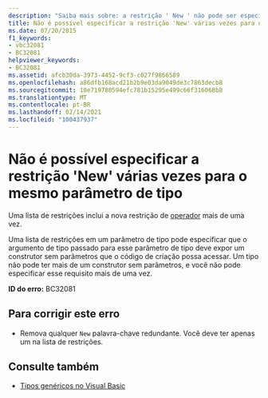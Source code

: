 ```yaml
---
description: "Saiba mais sobre: a restrição ' New ' não pode ser especificada várias vezes para o mesmo parâmetro de tipo"
title: Não é possível especificar a restrição 'New' várias vezes para o mesmo parâmetro de tipo
ms.date: 07/20/2015
f1_keywords:
- vbc32081
- BC32081
helpviewer_keywords:
- BC32081
ms.assetid: afcb30da-3973-4452-9cf3-c027f9866589
ms.openlocfilehash: a86dfb168acd21b2b9e03da9049de3c7863decb8
ms.sourcegitcommit: 10e719780594efc781b15295e499c66f316068b8
ms.translationtype: MT
ms.contentlocale: pt-BR
ms.lasthandoff: 02/14/2021
ms.locfileid: "100437937"
---
```

# <a name="new-constraint-cannot-be-specified-multiple-times-for-the-same-type-parameter"></a>Não é possível especificar a restrição 'New' várias vezes para o mesmo parâmetro de tipo

Uma lista de restrições inclui a nova restrição de [operador](../language-reference/operators/new-operator.md) mais de uma vez.  
  
 Uma lista de restrições em um parâmetro de tipo pode especificar que o argumento de tipo passado para esse parâmetro de tipo deve expor um construtor sem parâmetros que o código de criação possa acessar. Um tipo não pode ter mais de um construtor sem parâmetros, e você não pode especificar esse requisito mais de uma vez.  
  
 **ID do erro:** BC32081  
  
## <a name="to-correct-this-error"></a>Para corrigir este erro  
  
- Remova qualquer `New` palavra-chave redundante. Você deve ter apenas um na lista de restrições.  
  
## <a name="see-also"></a>Consulte também

- [Tipos genéricos no Visual Basic](../programming-guide/language-features/data-types/generic-types.md)
